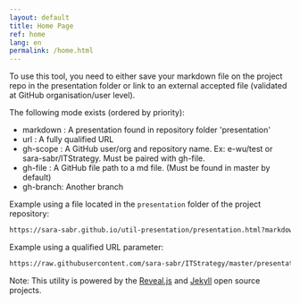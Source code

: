 ```yaml
---
layout: default
title: Home Page
ref: home
lang: en
permalink: /home.html
---
```

To use this tool, you need to either save your markdown file on the project repo in the presentation folder or link to an external accepted file (validated at GitHub organisation/user level).

The following mode exists (ordered by priority):
- markdown : A presentation found in repository folder 'presentation'
- url      : A fully qualified URL
- gh-scope : A GitHub user/org and repository name. Ex: e-wu/test or sara-sabr/ITStrategy.
             Must be paired with gh-file.
- gh-file  : A GitHub file path to a md file. (Must be found in master by default)
- gh-branch: Another branch

Example using a file located in the `presentation` folder of the project repository:

```html
https://sara-sabr.github.io/util-presentation/presentation.html?markdown=/en/example.md
```

Example using a qualified URL parameter:

```html
https://raw.githubusercontent.com/sara-sabr/ITStrategy/master/presentations/en/2019-11-12-OSS-Using.md
```

Note: This utility is powered by the [Reveal.js](https://revealjs.com/#/https://revealjs.com/#/) and [Jekyll](https://jekyllrb.com/) open source projects.
